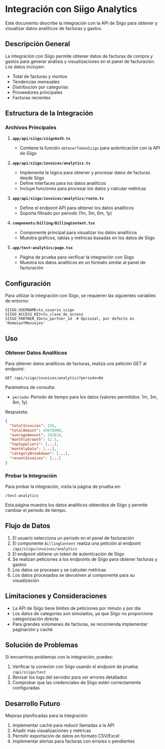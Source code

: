 # Integración con Siigo Analytics

Este documento describe la integración con la API de Siigo para obtener y visualizar datos analíticos de facturas y gastos.

## Descripción General

La integración con Siigo permite obtener datos de facturas de compra y gastos para generar análisis y visualizaciones en el panel de facturación. Los datos incluyen:

- Total de facturas y montos
- Tendencias mensuales
- Distribución por categorías
- Proveedores principales
- Facturas recientes

## Estructura de la Integración

### Archivos Principales

1. **`app/api/siigo/siigoAuth.ts`**
   - Contiene la función `obtenerTokenSiigo` para autenticación con la API de Siigo

2. **`app/api/siigo/invoices/analytics.ts`**
   - Implementa la lógica para obtener y procesar datos de facturas desde Siigo
   - Define interfaces para los datos analíticos
   - Incluye funciones para procesar los datos y calcular métricas

3. **`app/api/siigo/invoices/analytics/route.ts`**
   - Define el endpoint API para obtener los datos analíticos
   - Soporta filtrado por periodo (1m, 3m, 6m, 1y)

4. **`components/billing/BillingContent.tsx`**
   - Componente principal para visualizar los datos analíticos
   - Muestra gráficos, tablas y métricas basadas en los datos de Siigo

5. **`app/test-analytics/page.tsx`**
   - Página de prueba para verificar la integración con Siigo
   - Muestra los datos analíticos en un formato similar al panel de facturación

## Configuración

Para utilizar la integración con Siigo, se requieren las siguientes variables de entorno:

```env
SIIGO_USERNAME=tu_usuario_siigo
SIIGO_ACCESS_KEY=tu_clave_de_acceso
SIIGO_PARTNER_ID=tu_partner_id  # Opcional, por defecto es 'RemesasYMensajes'
```

## Uso

### Obtener Datos Analíticos

Para obtener datos analíticos de facturas, realiza una petición GET al endpoint:

```
GET /api/siigo/invoices/analytics?periodo=6m
```

Parámetros de consulta:
- `periodo`: Periodo de tiempo para los datos (valores permitidos: 1m, 3m, 6m, 1y)

Respuesta:

```json
{
  "totalInvoices": 156,
  "totalAmount": 45678900,
  "averageAmount": 292814,
  "monthlyGrowth": 12.5,
  "topSuppliers": [...],
  "monthlyData": [...],
  "categoryBreakdown": [...],
  "recentInvoices": [...]
}
```

### Probar la Integración

Para probar la integración, visita la página de prueba en:

```
/test-analytics
```

Esta página muestra los datos analíticos obtenidos de Siigo y permite cambiar el periodo de tiempo.

## Flujo de Datos

1. El usuario selecciona un periodo en el panel de facturación
2. El componente `BillingContent` realiza una petición al endpoint `/api/siigo/invoices/analytics`
3. El endpoint obtiene un token de autenticación de Siigo
4. Se realizan peticiones a los endpoints de Siigo para obtener facturas y gastos
5. Los datos se procesan y se calculan métricas
6. Los datos procesados se devuelven al componente para su visualización

## Limitaciones y Consideraciones

- La API de Siigo tiene límites de peticiones por minuto y por día
- Los datos de categorías son simulados, ya que Siigo no proporciona categorización directa
- Para grandes volúmenes de facturas, se recomienda implementar paginación y caché

## Solución de Problemas

Si encuentras problemas con la integración, puedes:

1. Verificar la conexión con Siigo usando el endpoint de prueba: `/api/siigo/test`
2. Revisar los logs del servidor para ver errores detallados
3. Comprobar que las credenciales de Siigo estén correctamente configuradas

## Desarrollo Futuro

Mejoras planificadas para la integración:

1. Implementar caché para reducir llamadas a la API
2. Añadir más visualizaciones y métricas
3. Permitir exportación de datos en formato CSV/Excel
4. Implementar alertas para facturas con errores o pendientes
